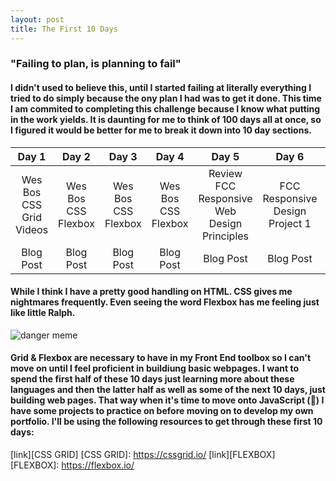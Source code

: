 ```yaml
---
layout: post
title: The First 10 Days 
---
```


### "Failing to plan, is planning to fail"

#### I didn't used to believe this, until I started failing at literally everything I tried to do simply because the ony plan I had was to get it done. This time I am commited to completing this challenge because I know what putting in the work yields. It is daunting for me to think of 100 days all at once, so I figured it would be better for me to break it down into 10 day sections.  

|          Day 1          	|        Day 2        	|        Day 3        	|        Day 4        	|                      Day 5                      	|                 Day 6                	|                Day 7                	|                Day 8                	|                 Day 9                	|                Day 10               	|
|:-----------------------:	|:-------------------:	|:-------------------:	|:-------------------:	|:-----------------------------------------------:	|:------------------------------------:	|:-----------------------------------:	|:-----------------------------------:	|:------------------------------------:	|:-----------------------------------:	|
| Wes Bos CSS Grid Videos 	| Wes Bos CSS Flexbox 	| Wes Bos CSS Flexbox 	| Wes Bos CSS Flexbox 	| Review FCC Responsive<br>Web Design Principles  	| FCC Responsive Design <br>Project 1  	| FCC Responsive Design<br>Project 2  	| FCC Responsive Design <br>Project 3 	| FCC Responsive Design <br>Project 4  	| FCC Responsive Design <br>Project 5 	|
| Blog Post               	| Blog Post           	| Blog Post           	| Blog Post           	| Blog Post                                       	| Blog Post                            	| Blog Post                           	| Blog Post                           	| Blog Post                            	| Blog Post                           	|

#### While I think I have a pretty good handling on HTML. CSS gives me nightmares frequently. Even seeing the word Flexbox has me feeling just like little Ralph. 

![danger meme](https://i.pinimg.com/564x/73/8e/10/738e10a9c02eb209fe63222b1582ceb0.jpg)

#### Grid & Flexbox are necessary to have in my Front End toolbox so I can't move on until I feel proficient in buildiung basic webpages. I want to spend the first half of these 10 days just learning more about these languages and then the latter half as well as some of the next 10 days, just building web pages. That way when it's time to move onto JavaScript (👀) I have some projects to practice on before moving on to develop my own portfolio. I'll be using the following resources to get through these first 10 days:
[link][CSS GRID]
[CSS GRID]: https://cssgrid.io/
[link][FLEXBOX]
[FLEXBOX]: https://flexbox.io/
